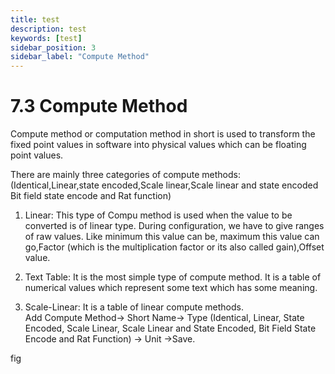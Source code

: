 ```yaml
---
title: test
description: test
keywords: [test]
sidebar_position: 3
sidebar_label: "Compute Method"
---
```


# 7.3 Compute Method

Compute method or computation method in short is used to transform the fixed point values in software into physical values which can be floating point values.

There are mainly three categories of compute methods:
(Identical,Linear,state encoded,Scale linear,Scale linear and state encoded Bit field state encode and Rat function)
1. Linear: This type of Compu method is used when the value to be converted is of linear type. During configuration, we have to give ranges of raw values. Like minimum this value can be, maximum this value can go,Factor (which is the multiplication factor or its also called gain),Offset value.
   
2. Text Table: It is the most simple type of compute method. It is a table of numerical values which represent some text which has some meaning.

3. Scale-Linear: It is a table of linear compute methods.  
Add Compute Method→ Short Name→ Type (Identical, Linear, State Encoded, Scale Linear, Scale Linear and State Encoded, Bit Field State Encode and Rat Function) → Unit →Save.

fig

